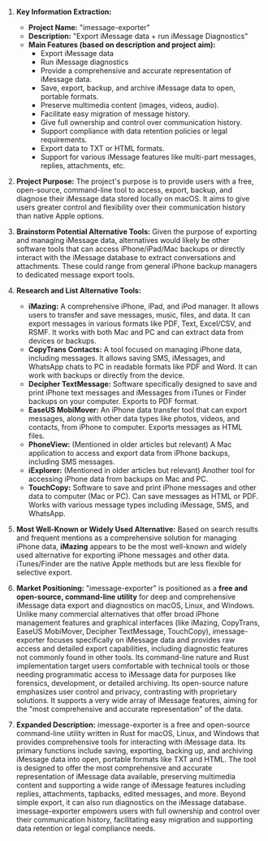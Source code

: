 1.  **Key Information Extraction:**
    *   **Project Name:** "imessage-exporter"
    *   **Description:** "Export iMessage data + run iMessage Diagnostics"
    *   **Main Features (based on description and project aim):**
        *   Export iMessage data
        *   Run iMessage diagnostics
        *   Provide a comprehensive and accurate representation of iMessage data.
        *   Save, export, backup, and archive iMessage data to open, portable formats.
        *   Preserve multimedia content (images, videos, audio).
        *   Facilitate easy migration of message history.
        *   Give full ownership and control over communication history.
        *   Support compliance with data retention policies or legal requirements.
        *   Export data to TXT or HTML formats.
        *   Support for various iMessage features like multi-part messages, replies, attachments, etc.

2.  **Project Purpose:**
    The project's purpose is to provide users with a free, open-source, command-line tool to access, export, backup, and diagnose their iMessage data stored locally on macOS. It aims to give users greater control and flexibility over their communication history than native Apple options.

3.  **Brainstorm Potential Alternative Tools:**
    Given the purpose of exporting and managing iMessage data, alternatives would likely be other software tools that can access iPhone/iPad/Mac backups or directly interact with the iMessage database to extract conversations and attachments. These could range from general iPhone backup managers to dedicated message export tools.

4.  **Research and List Alternative Tools:**

    *   **iMazing:** A comprehensive iPhone, iPad, and iPod manager. It allows users to transfer and save messages, music, files, and data. It can export messages in various formats like PDF, Text, Excel/CSV, and RSMF. It works with both Mac and PC and can extract data from devices or backups.
    *   **CopyTrans Contacts:** A tool focused on managing iPhone data, including messages. It allows saving SMS, iMessages, and WhatsApp chats to PC in readable formats like PDF and Word. It can work with backups or directly from the device.
    *   **Decipher TextMessage:** Software specifically designed to save and print iPhone text messages and iMessages from iTunes or Finder backups on your computer. Exports to PDF format.
    *   **EaseUS MobiMover:** An iPhone data transfer tool that can export messages, along with other data types like photos, videos, and contacts, from iPhone to computer. Exports messages as HTML files.
    *   **PhoneView:** (Mentioned in older articles but relevant) A Mac application to access and export data from iPhone backups, including SMS messages.
    *   **iExplorer:** (Mentioned in older articles but relevant) Another tool for accessing iPhone data from backups on Mac and PC.
    *   **TouchCopy:** Software to save and print iPhone messages and other data to computer (Mac or PC). Can save messages as HTML or PDF. Works with various message types including iMessage, SMS, and WhatsApp.

5.  **Most Well-Known or Widely Used Alternative:**
    Based on search results and frequent mentions as a comprehensive solution for managing iPhone data, **iMazing** appears to be the most well-known and widely used alternative for exporting iPhone messages and other data. iTunes/Finder are the native Apple methods but are less flexible for selective export.

6.  **Market Positioning:**
    "imessage-exporter" is positioned as a **free and open-source, command-line utility** for deep and comprehensive iMessage data export and diagnostics on macOS, Linux, and Windows. Unlike many commercial alternatives that offer broad iPhone management features and graphical interfaces (like iMazing, CopyTrans, EaseUS MobiMover, Decipher TextMessage, TouchCopy), imessage-exporter focuses specifically on iMessage data and provides raw access and detailed export capabilities, including diagnostic features not commonly found in other tools. Its command-line nature and Rust implementation target users comfortable with technical tools or those needing programmatic access to iMessage data for purposes like forensics, development, or detailed archiving. Its open-source nature emphasizes user control and privacy, contrasting with proprietary solutions. It supports a very wide array of iMessage features, aiming for the "most comprehensive and accurate representation" of the data.

7.  **Expanded Description:**
    imessage-exporter is a free and open-source command-line utility written in Rust for macOS, Linux, and Windows that provides comprehensive tools for interacting with iMessage data. Its primary functions include saving, exporting, backing up, and archiving iMessage data into open, portable formats like TXT and HTML. The tool is designed to offer the most comprehensive and accurate representation of iMessage data available, preserving multimedia content and supporting a wide range of iMessage features including replies, attachments, tapbacks, edited messages, and more. Beyond simple export, it can also run diagnostics on the iMessage database. imessage-exporter empowers users with full ownership and control over their communication history, facilitating easy migration and supporting data retention or legal compliance needs.